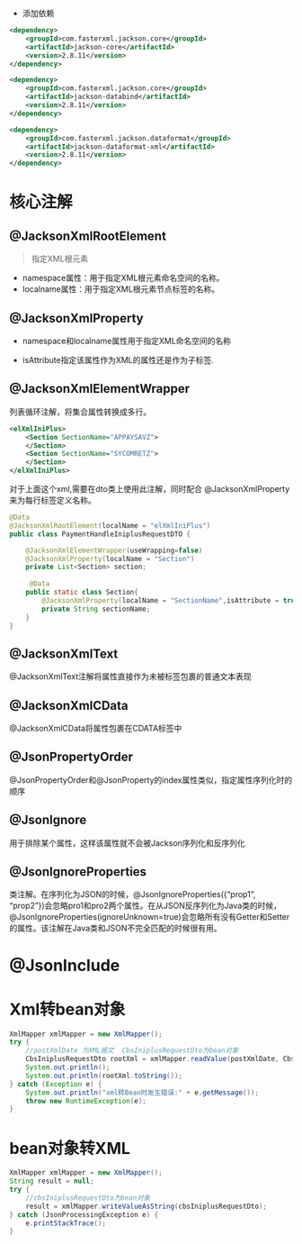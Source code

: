 - 添加依赖

```xml
<dependency>
    <groupId>com.fasterxml.jackson.core</groupId>
    <artifactId>jackson-core</artifactId>
    <version>2.8.11</version>
</dependency>

<dependency>
    <groupId>com.fasterxml.jackson.core</groupId>
    <artifactId>jackson-databind</artifactId>
    <version>2.8.11</version>
</dependency>

<dependency>
    <groupId>com.fasterxml.jackson.dataformat</groupId>
    <artifactId>jackson-dataformat-xml</artifactId>
    <version>2.8.11</version>
</dependency>
```

# 核心注解

## @JacksonXmlRootElement

> 指定XML根元素

- namespace属性：用于指定XML根元素命名空间的名称。
- localname属性：用于指定XML根元素节点标签的名称。

## @JacksonXmlProperty

- namespace和localname属性用于指定XML命名空间的名称

- isAttribute指定该属性作为XML的属性还是作为子标签.

## @JacksonXmlElementWrapper

列表循环注解，将集合属性转换成多行。

```xml
<elXmlIniPlus>
	<Section SectionName="APPAYSAVZ">
	</Section>
	<Section SectionName="SYCOMRETZ">
	</Section>
</elXmlIniPlus>
```

对于上面这个xml,需要在dto类上使用此注解，同时配合 @JacksonXmlProperty来为每行标签定义名称。

```java
@Data
@JacksonXmlRootElement(localName = "elXmlIniPlus")
public class PaymentHandleIniplusRequestDTO {

    @JacksonXmlElementWrapper(useWrapping=false)
    @JacksonXmlProperty(localName = "Section")
    private List<Section> section;
    
     @Data
    public static class Section{
        @JacksonXmlProperty(localName = "SectionName",isAttribute = true)
        private String sectionName;
    }
}
```

## @JacksonXmlText

@JacksonXmlText注解将属性直接作为未被标签包裹的普通文本表现

## @JacksonXmlCData

@JacksonXmlCData将属性包裹在CDATA标签中

## @JsonPropertyOrder

@JsonPropertyOrder和@JsonProperty的index属性类似，指定属性序列化时的顺序

## @JsonIgnore

用于排除某个属性，这样该属性就不会被Jackson序列化和反序列化

## @JsonIgnoreProperties

类注解。在序列化为JSON的时候，@JsonIgnoreProperties({“prop1”, “prop2”})会忽略pro1和pro2两个属性。在从JSON反序列化为Java类的时候，@JsonIgnoreProperties(ignoreUnknown=true)会忽略所有没有Getter和Setter的属性。该注解在Java类和JSON不完全匹配的时候很有用。

# @JsonInclude



# Xml转bean对象

```java
XmlMapper xmlMapper = new XmlMapper();
try {
    //postXmlDate 为XML报文  CbsIniplusRequestDto为bean对象
    CbsIniplusRequestDto rootXml = xmlMapper.readValue(postXmlDate, CbsIniplusRequestDto.class);
    System.out.println();
    System.out.println(rootXml.toString());
} catch (Exception e) {
    System.out.println("xml转Bean时发生错误:" + e.getMessage());
    throw new RuntimeException(e);
}
```

# bean对象转XML

```java
XmlMapper xmlMapper = new XmlMapper();
String result = null;
try {
    //cbsIniplusRequestDto为bean对象
	result = xmlMapper.writeValueAsString(cbsIniplusRequestDto);
} catch (JsonProcessingException e) {
	e.printStackTrace();
}
```


